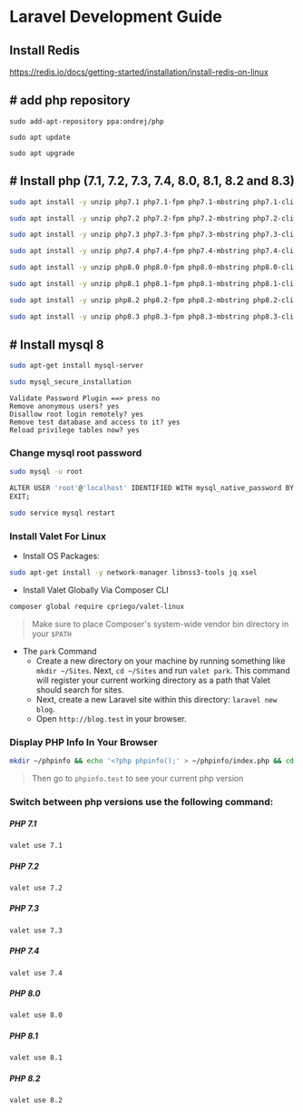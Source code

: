 # Laravel Development Guide

## Install Redis
https://redis.io/docs/getting-started/installation/install-redis-on-linux

## # add php repository 
```
sudo add-apt-repository ppa:ondrej/php

sudo apt update

sudo apt upgrade
```
## # Install php (7.1, 7.2, 7.3, 7.4, 8.0, 8.1, 8.2 and 8.3)
```bash
sudo apt install -y unzip php7.1 php7.1-fpm php7.1-mbstring php7.1-cli php7.1-xml php7.1-bcmath php7.1-intl php7.1-sqlite3 php7.1-zip php7.1-mysql php7.1-gd php7.1-curl php7.1-pgsql php7.1-imagick php7.1-dom php7.1-mongodb php7.1-redis

sudo apt install -y unzip php7.2 php7.2-fpm php7.2-mbstring php7.2-cli php7.2-xml php7.2-bcmath php7.2-intl php7.2-sqlite3 php7.2-zip php7.2-mysql php7.2-gd php7.2-curl php7.2-pgsql php7.2-imagick php7.2-dom php7.2-mongodb php7.2-redis

sudo apt install -y unzip php7.3 php7.3-fpm php7.3-mbstring php7.3-cli php7.3-xml php7.3-bcmath php7.3-intl php7.3-sqlite3 php7.3-zip php7.3-mysql php7.3-gd php7.3-curl php7.3-pgsql php7.3-imagick php7.3-dom php7.3-mongodb php7.3-redis

sudo apt install -y unzip php7.4 php7.4-fpm php7.4-mbstring php7.4-cli php7.4-xml php7.4-bcmath php7.4-intl php7.4-sqlite3 php7.4-zip php7.4-mysql php7.4-gd php7.4-curl php7.4-pgsql php7.4-imagick php7.4-dom php7.4-mongodb php7.4-redis

sudo apt install -y unzip php8.0 php8.0-fpm php8.0-mbstring php8.0-cli php8.0-xml php8.0-bcmath php8.0-intl php8.0-sqlite3 php8.0-zip php8.0-mysql php8.0-gd php8.0-curl php8.0-pgsql php8.0-imagick php8.0-dom php8.0-mongodb php8.0-redis

sudo apt install -y unzip php8.1 php8.1-fpm php8.1-mbstring php8.1-cli php8.1-xml php8.1-bcmath php8.1-intl php8.1-sqlite3 php8.1-zip php8.1-mysql php8.1-gd php8.1-curl php8.1-pgsql php8.1-imagick php8.1-dom php8.1-mongodb php8.1-redis

sudo apt install -y unzip php8.2 php8.2-fpm php8.2-mbstring php8.2-cli php8.2-xml php8.2-bcmath php8.2-intl php8.2-sqlite3 php8.2-zip php8.2-mysql php8.2-gd php8.2-curl php8.2-pgsql php8.2-imagick php8.2-dom php8.2-mongodb php8.2-redis

sudo apt install -y unzip php8.3 php8.3-fpm php8.3-mbstring php8.3-cli php8.3-xml php8.3-bcmath php8.3-intl php8.3-sqlite3 php8.3-zip php8.3-mysql php8.3-gd php8.3-curl php8.3-pgsql php8.3-imagick php8.3-dom php8.3-mongodb php8.3-redis

```

## # Install mysql 8
```bash
sudo apt-get install mysql-server

sudo mysql_secure_installation
```
```
Validate Password Plugin ==> press no
Remove anonymous users? yes
Disallow root login remotely? yes
Remove test database and access to it? yes
Reload privilege tables now? yes
```
### Change mysql root password
```bash
sudo mysql -u root

ALTER USER 'root'@'localhost' IDENTIFIED WITH mysql_native_password BY 'newpassword';
EXIT;

sudo service mysql restart
```

### Install Valet For Linux
- Install OS Packages:
```bash
sudo apt-get install -y network-manager libnss3-tools jq xsel
```
- Install Valet Globally Via Composer CLI
```bash
composer global require cpriego/valet-linux
```
> Make sure to place Composer's system-wide vendor bin directory in your `$PATH`
- The `park` Command
  - Create a new directory on your machine by running something like `mkdir ~/Sites`. Next, `cd ~/Sites` and run `valet park`. This command will register your current working directory as a path that Valet should search for sites.
  - Next, create a new Laravel site within this directory: `laravel new blog`.
  - Open `http://blog.test` in your browser.



### Display PHP Info In Your Browser

```bash
mkdir ~/phpinfo && echo '<?php phpinfo();' > ~/phpinfo/index.php && cd ~/phpinfo && valet link
```
> Then go to `phpinfo.test` to see your current php version


### Switch between php versions use the following command:

##### PHP 7.1
```bash
valet use 7.1
```

##### PHP 7.2
```bash
valet use 7.2
```

##### PHP 7.3
```bash
valet use 7.3
```

##### PHP 7.4
```bash
valet use 7.4
```

##### PHP 8.0
```bash
valet use 8.0
```

##### PHP 8.1

```bash
valet use 8.1
```

##### PHP 8.2

```bash
valet use 8.2
```

